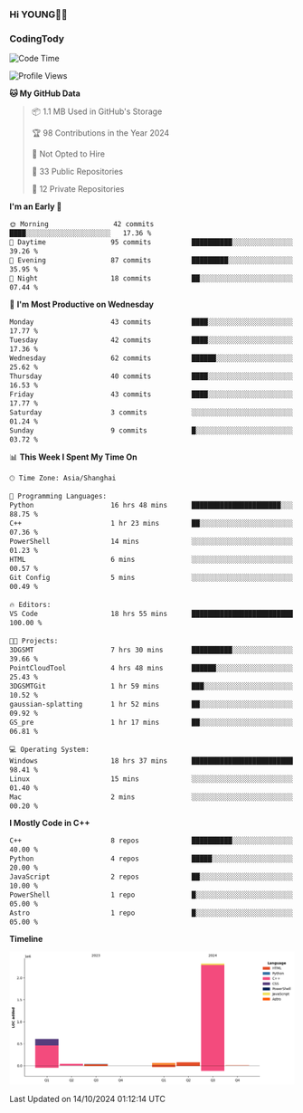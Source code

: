 <!--
**IHKYoung/IHKYoung** is a ✨ _special_ ✨ repository because its `README.md` (this file) appears on your GitHub profile.

Here are some ideas to get you started:

- 🔭 I’m currently working on ...
- 🌱 I’m currently learning ...
- 👯 I’m looking to collaborate on ...
- 🤔 I’m looking for help with ...
- 💬 Ask me about ...
- 📫 How to reach me: ...
- 😄 Pronouns: ...
- ⚡ Fun fact: ...
-->

### Hi YOUNG👋🏻


### CodingTody
<!--START_SECTION:waka-->
![Code Time](http://img.shields.io/badge/Code%20Time-232%20hrs%203%20mins-blue)

![Profile Views](http://img.shields.io/badge/Profile%20Views-0-blue)

**🐱 My GitHub Data** 

> 📦 1.1 MB Used in GitHub's Storage 
 > 
> 🏆 98 Contributions in the Year 2024
 > 
> 🚫 Not Opted to Hire
 > 
> 📜 33 Public Repositories 
 > 
> 🔑 12 Private Repositories 
 > 
**I'm an Early 🐤** 

```text
🌞 Morning                42 commits          ████░░░░░░░░░░░░░░░░░░░░░   17.36 % 
🌆 Daytime                95 commits          ██████████░░░░░░░░░░░░░░░   39.26 % 
🌃 Evening                87 commits          █████████░░░░░░░░░░░░░░░░   35.95 % 
🌙 Night                  18 commits          ██░░░░░░░░░░░░░░░░░░░░░░░   07.44 % 
```
📅 **I'm Most Productive on Wednesday** 

```text
Monday                   43 commits          ████░░░░░░░░░░░░░░░░░░░░░   17.77 % 
Tuesday                  42 commits          ████░░░░░░░░░░░░░░░░░░░░░   17.36 % 
Wednesday                62 commits          ██████░░░░░░░░░░░░░░░░░░░   25.62 % 
Thursday                 40 commits          ████░░░░░░░░░░░░░░░░░░░░░   16.53 % 
Friday                   43 commits          ████░░░░░░░░░░░░░░░░░░░░░   17.77 % 
Saturday                 3 commits           ░░░░░░░░░░░░░░░░░░░░░░░░░   01.24 % 
Sunday                   9 commits           █░░░░░░░░░░░░░░░░░░░░░░░░   03.72 % 
```


📊 **This Week I Spent My Time On** 

```text
🕑︎ Time Zone: Asia/Shanghai

💬 Programming Languages: 
Python                   16 hrs 48 mins      ██████████████████████░░░   88.75 % 
C++                      1 hr 23 mins        ██░░░░░░░░░░░░░░░░░░░░░░░   07.36 % 
PowerShell               14 mins             ░░░░░░░░░░░░░░░░░░░░░░░░░   01.23 % 
HTML                     6 mins              ░░░░░░░░░░░░░░░░░░░░░░░░░   00.57 % 
Git Config               5 mins              ░░░░░░░░░░░░░░░░░░░░░░░░░   00.49 % 

🔥 Editors: 
VS Code                  18 hrs 55 mins      █████████████████████████   100.00 % 

🐱‍💻 Projects: 
3DGSMT                   7 hrs 30 mins       ██████████░░░░░░░░░░░░░░░   39.66 % 
PointCloudTool           4 hrs 48 mins       ██████░░░░░░░░░░░░░░░░░░░   25.43 % 
3DGSMTGit                1 hr 59 mins        ███░░░░░░░░░░░░░░░░░░░░░░   10.52 % 
gaussian-splatting       1 hr 52 mins        ██░░░░░░░░░░░░░░░░░░░░░░░   09.92 % 
GS_pre                   1 hr 17 mins        ██░░░░░░░░░░░░░░░░░░░░░░░   06.81 % 

💻 Operating System: 
Windows                  18 hrs 37 mins      █████████████████████████   98.41 % 
Linux                    15 mins             ░░░░░░░░░░░░░░░░░░░░░░░░░   01.40 % 
Mac                      2 mins              ░░░░░░░░░░░░░░░░░░░░░░░░░   00.20 % 
```

**I Mostly Code in C++** 

```text
C++                      8 repos             ██████████░░░░░░░░░░░░░░░   40.00 % 
Python                   4 repos             █████░░░░░░░░░░░░░░░░░░░░   20.00 % 
JavaScript               2 repos             ██░░░░░░░░░░░░░░░░░░░░░░░   10.00 % 
PowerShell               1 repo              █░░░░░░░░░░░░░░░░░░░░░░░░   05.00 % 
Astro                    1 repo              █░░░░░░░░░░░░░░░░░░░░░░░░   05.00 % 
```



**Timeline**

![Lines of Code chart](https://raw.githubusercontent.com/IHKYoung/IHKYoung/baseline/assets/bar_graph.png)


 Last Updated on 14/10/2024 01:12:14 UTC
<!--END_SECTION:waka-->

